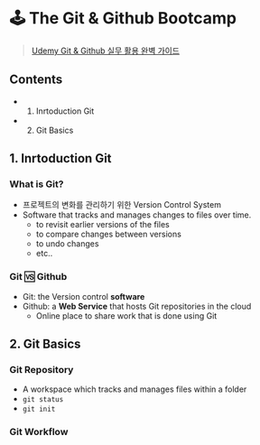 # 🕹 The Git & Github Bootcamp

> [Udemy Git & Github 실무 활용 완벽 가이드](https://www.udemy.com/course/best-git-github/)

## Contents

- 1. Inrtoduction Git
- 2. Git Basics

## 1. Inrtoduction Git

### What is Git?

- 프로젝트의 변화를 관리하기 위한 Version Control System
- Software that tracks and manages changes to files over time.
  - to revisit earlier versions of the files
  - to compare changes between versions
  - to undo changes
  - etc..

### Git 🆚 Github

- Git: the Version control **software**
- Github: a **Web Service** that hosts Git repositories in the cloud
  - Online place to share work that is done using Git

## 2. Git Basics

### Git Repository

- A workspace which tracks and manages files within a folder
- `git status`
- `git init`

### Git Workflow

